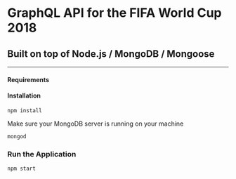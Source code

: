 # GraphQL API for the FIFA World Cup 2018

## Built on top of Node.js / MongoDB / Mongoose

---

#### Requirements

#### Installation

```
npm install
```

Make sure your MongoDB server is running on your machine

```
mongod
```

### Run the Application

```
npm start
```
